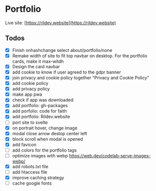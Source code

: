 # Portfolio

Live site: [https://rildev.website](https://rildev.website)

## Todos
 
- [x] Finish onhashchange select about/portfolio/none
- [x] Remake width of site to fit top navbar on desktop. For the portfolio cards, make it max-witdh
- [x] Design the card navbar
- [x] add cookie to know if user agreed to the gdpr banner
- [x] join privacy and cookie policy together "Privacy and Cookie Policy"
- [x] add cookie policy
- [x] add privacy policy
- [x] make app pwa
- [x] check if app was downloaded
- [x] add portfolio: gh-packages
- [x] add porfolio: code for faith
- [x] add portfolio: Rildev.website
- [ ] port site to svelte
- [x] on portrait hover, change image
- [x] modal close arrow destop center left
- [x] block scroll when modal is opened
- [x] add favicon
- [ ] add colors for the portfolio tags
- [ ] optimize images with webp https://web.dev/codelab-serve-images-webp/
- [x] add robots.txt file
- [ ] add htaccess file
- [x] improve caching strategy
- [ ] cache google fonts